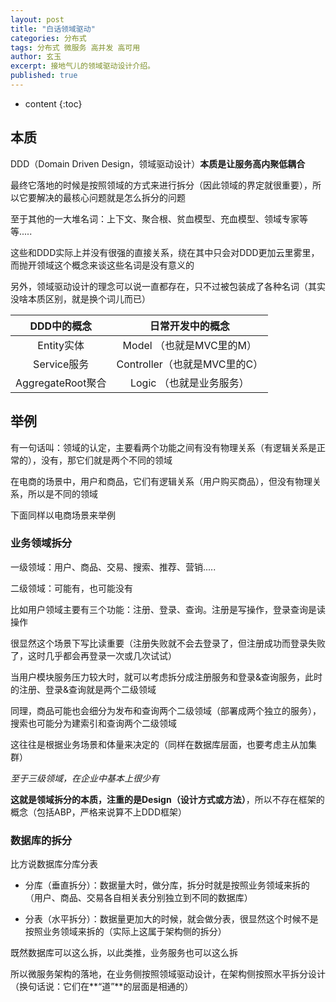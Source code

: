 ```yaml
---
layout: post
title: "白话领域驱动"
categories: 分布式
tags: 分布式 微服务 高并发 高可用
author: 玄玉
excerpt: 接地气儿的领域驱动设计介绍。
published: true
---
```


* content
{:toc}


## 本质

DDD（Domain Driven Design，领域驱动设计）**本质是让服务高内聚低耦合**

最终它落地的时候是按照领域的方式来进行拆分（因此领域的界定就很重要），所以它要解决的最核心问题就是怎么拆分的问题

至于其他的一大堆名词：上下文、聚合根、贫血模型、充血模型、领域专家等等.....

这些和DDD实际上并没有很强的直接关系，绕在其中只会对DDD更加云里雾里，而抛开领域这个概念来谈这些名词是没有意义的

另外，领域驱动设计的理念可以说一直都存在，只不过被包装成了各种名词（其实没啥本质区别，就是换个词儿而已）

| DDD中的概念 | 日常开发中的概念 |
|:----------:|:---------------:|
| Entity实体        | Model     （也就是MVC里的M） |
| Service服务       | Controller（也就是MVC里的C） |
| AggregateRoot聚合 | Logic     （也就是业务服务） |

## 举例

有一句话叫：领域的认定，主要看两个功能之间有没有物理关系（有逻辑关系是正常的），没有，那它们就是两个不同的领域

在电商的场景中，用户和商品，它们有逻辑关系（用户购买商品），但没有物理关系，所以是不同的领域

下面同样以电商场景来举例

### 业务领域拆分

一级领域：用户、商品、交易、搜索、推荐、营销.....

二级领域：可能有，也可能没有

比如用户领域主要有三个功能：注册、登录、查询。注册是写操作，登录查询是读操作

很显然这个场景下写比读重要（注册失败就不会去登录了，但注册成功而登录失败了，这时几乎都会再登录一次或几次试试）

当用户模块服务压力较大时，就可以考虑拆分成注册服务和登录&查询服务，此时的注册、登录&查询就是两个二级领域

同理，商品可能也会细分为发布和查询两个二级领域（部署成两个独立的服务），搜索也可能分为建索引和查询两个二级领域

这往往是根据业务场景和体量来决定的（同样在数据库层面，也要考虑主从加集群）

*至于三级领域，在企业中基本上很少有*

**这就是领域拆分的本质，注重的是Design（设计方式或方法）**，所以不存在框架的概念（包括ABP，严格来说算不上DDD框架）

### 数据库的拆分

比方说数据库分库分表

* 分库（垂直拆分）：数据量大时，做分库，拆分时就是按照业务领域来拆的（用户、商品、交易各自相关表分别独立到不同的数据库）

* 分表（水平拆分）：数据量更加大的时候，就会做分表，很显然这个时候不是按照业务领域来拆的（实际上这属于架构侧的拆分）

既然数据库可以这么拆，以此类推，业务服务也可以这么拆

所以微服务架构的落地，在业务侧按照领域驱动设计，在架构侧按照水平拆分设计（换句话说：它们在**“道”**的层面是相通的）